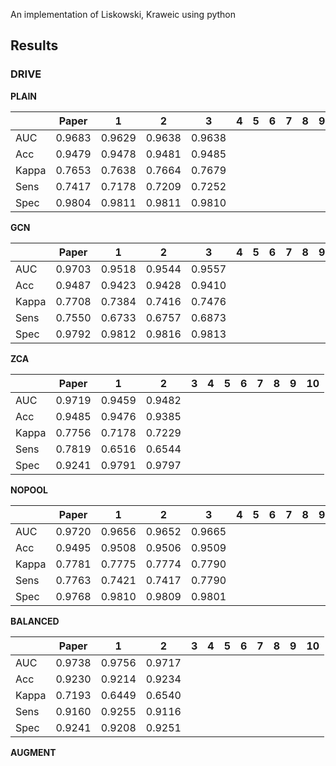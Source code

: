 An implementation of Liskowski, Kraweic using python

## Results

### DRIVE

**PLAIN**

|     |Paper  |1      |2      |3      |4      |5      |6      |7      |8      |9      |10     |
|:--- |:---:  |:---:  |:---:  |:---:  |:---:  |:---:  |:---:  |:---:  |:---:  |:---:  |:---:  |
|AUC  |0.9683 |0.9629 |0.9638 |0.9638 |
|Acc  |0.9479 |0.9478 |0.9481 |0.9485 |
|Kappa|0.7653 |0.7638 |0.7664 |0.7679 |
|Sens |0.7417 |0.7178 |0.7209 |0.7252 |
|Spec |0.9804 |0.9811 |0.9811 |0.9810 |

**GCN**

|     |Paper  |1      |2      |3      |4      |5      |6      |7      |8      |9      |10     |
|:--- |:---:  |:---:  |:---:  |:---:  |:---:  |:---:  |:---:  |:---:  |:---:  |:---:  |:---:  |
|AUC  |0.9703 |0.9518 |0.9544 |0.9557 |
|Acc  |0.9487 |0.9423 |0.9428 |0.9410 |
|Kappa|0.7708 |0.7384 |0.7416 |0.7476 |
|Sens |0.7550 |0.6733 |0.6757 |0.6873 |
|Spec |0.9792 |0.9812 |0.9816 |0.9813 |

**ZCA**

|     |Paper  |1      |2      |3      |4      |5      |6      |7      |8      |9      |10     |
|:--- |:---:  |:---:  |:---:  |:---:  |:---:  |:---:  |:---:  |:---:  |:---:  |:---:  |:---:  |
|AUC  |0.9719 |0.9459 |0.9482 |
|Acc  |0.9485 |0.9476 |0.9385 |
|Kappa|0.7756 |0.7178 |0.7229 |
|Sens |0.7819 |0.6516 |0.6544 |
|Spec |0.9241 |0.9791 |0.9797 |

**NOPOOL**

|     |Paper  |1      |2      |3      |4      |5      |6      |7      |8      |9      |10     |
|:--- |:---:  |:---:  |:---:  |:---:  |:---:  |:---:  |:---:  |:---:  |:---:  |:---:  |:---:  |
|AUC  |0.9720 |0.9656 |0.9652 |0.9665 |
|Acc  |0.9495 |0.9508 |0.9506 |0.9509 |
|Kappa|0.7781 |0.7775 |0.7774 |0.7790 |
|Sens |0.7763 |0.7421 |0.7417 |0.7790 |
|Spec |0.9768 |0.9810 |0.9809 |0.9801 |

**BALANCED**

|     |Paper  |1      |2      |3      |4      |5      |6      |7      |8      |9      |10     |
|:--- |:---:  |:---:  |:---:  |:---:  |:---:  |:---:  |:---:  |:---:  |:---:  |:---:  |:---:  |
|AUC  |0.9738 |0.9756 |0.9717 |
|Acc  |0.9230 |0.9214 |0.9234 |
|Kappa|0.7193 |0.6449 |0.6540 |
|Sens |0.9160 |0.9255 |0.9116 |
|Spec |0.9241 |0.9208 |0.9251 |

**AUGMENT**
